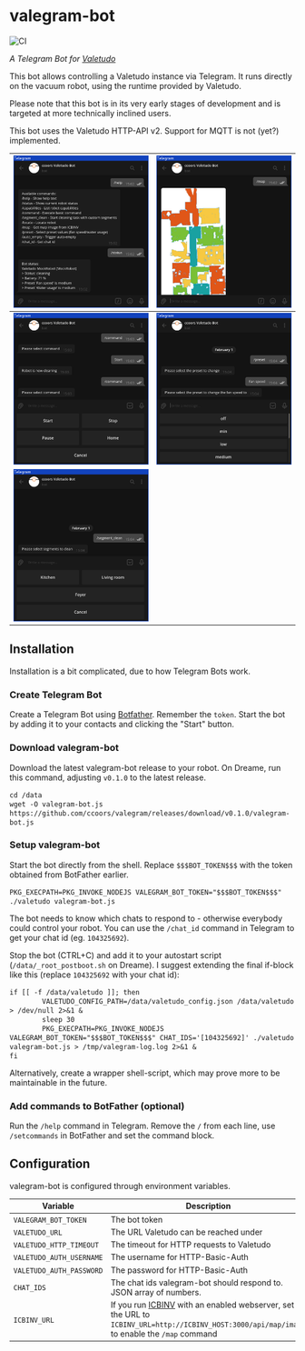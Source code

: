 # valegram-bot

![CI](https://github.com/ccoors/valegram-bot/actions/workflows/ci.yml/badge.svg)

_A Telegram Bot for [Valetudo](https://valetudo.cloud)_

This bot allows controlling a Valetudo instance via Telegram. It runs directly on the vacuum robot, using the runtime
provided by Valetudo.

Please note that this bot is in its very early stages of development and is targeted at more technically inclined users.

This bot uses the Valetudo HTTP-API v2. Support for MQTT is not (yet?) implemented.

| ![screenshot](assets/screenshot_1.png) | ![screenshot](assets/screenshot_2.png) |
| -------------------------------------- | -------------------------------------- |
| ![screenshot](assets/screenshot_3.png) | ![screenshot](assets/screenshot_4.png) |
| ![screenshot](assets/screenshot_5.png) |

## Installation

Installation is a bit complicated, due to how Telegram Bots work.

### Create Telegram Bot

Create a Telegram Bot using [Botfather](https://core.telegram.org/bots#6-botfather). Remember the `token`. Start the bot
by adding it to your contacts and clicking the "Start" button.

### Download valegram-bot

Download the latest valegram-bot release to your robot. On Dreame, run this command, adjusting `v0.1.0` to the latest
release.

```shell
cd /data
wget -O valegram-bot.js https://github.com/ccoors/valegram/releases/download/v0.1.0/valegram-bot.js
```

### Setup valegram-bot

Start the bot directly from the shell. Replace `$$$BOT_TOKEN$$$` with the token obtained from BotFather earlier.

```shell
PKG_EXECPATH=PKG_INVOKE_NODEJS VALEGRAM_BOT_TOKEN="$$$BOT_TOKEN$$$" ./valetudo valegram-bot.js
```

The bot needs to know which chats to respond to - otherwise everybody could control your robot. You can use
the `/chat_id` command in Telegram to get your chat id (eg. `104325692`).

Stop the bot (CTRL+C) and add it to your autostart script (`/data/_root_postboot.sh` on Dreame). I suggest extending the
final if-block like this (replace `104325692` with your chat id):

```
if [[ -f /data/valetudo ]]; then
        VALETUDO_CONFIG_PATH=/data/valetudo_config.json /data/valetudo > /dev/null 2>&1 &
        sleep 30
        PKG_EXECPATH=PKG_INVOKE_NODEJS VALEGRAM_BOT_TOKEN="$$$BOT_TOKEN$$$" CHAT_IDS='[104325692]' ./valetudo valegram-bot.js > /tmp/valegram-log.log 2>&1 &
fi
```

Alternatively, create a wrapper shell-script, which may prove more to be maintainable in the future.

### Add commands to BotFather (optional)

Run the `/help` command in Telegram. Remove the `/` from each line, use `/setcommands` in BotFather and set the command block.

## Configuration

valegram-bot is configured through environment variables.

| Variable                 | Description                                                                                                                                                                                         | Default             |
| ------------------------ | --------------------------------------------------------------------------------------------------------------------------------------------------------------------------------------------------- | ------------------- |
| `VALEGRAM_BOT_TOKEN`     | The bot token                                                                                                                                                                                       | `""`                |
| `VALETUDO_URL`           | The URL Valetudo can be reached under                                                                                                                                                               | `http://localhost/` |
| `VALETUDO_HTTP_TIMEOUT`  | The timeout for HTTP requests to Valetudo                                                                                                                                                           | `10_000`            |
| `VALETUDO_AUTH_USERNAME` | The username for HTTP-Basic-Auth                                                                                                                                                                    | `""`                |
| `VALETUDO_AUTH_PASSWORD` | The password for HTTP-Basic-Auth                                                                                                                                                                    | `""`                |
| `CHAT_IDS`               | The chat ids valegram-bot should respond to. JSON array of numbers.                                                                                                                                 | `[]`                |
| `ICBINV_URL`             | If you run [ICBINV](https://github.com/Hypfer/ICantBelieveItsNotValetudo) with an enabled webserver, set the URL to `ICBINV_URL=http://ICBINV_HOST:3000/api/map/image` to enable the `/map` command | `""`                |
